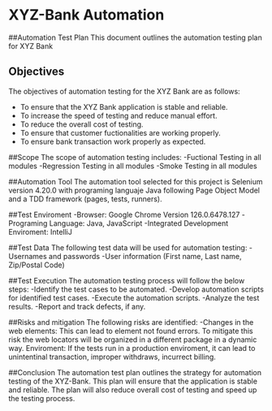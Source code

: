 # XYZ-Bank Automation
##Automation Test Plan
This document outlines the automation testing plan for XYZ Bank

## Objectives
The objectives of automation testing for the XYZ Bank are as follows:
- To ensure that the XYZ Bank application is stable and reliable.
- To increase the speed of testing and reduce manual effort.
- To reduce the overall cost of testing.
- To ensure that customer fuctionalities are working properly.
- To ensure bank transaction work properly as expected.

##Scope
The scope of automation testing includes:
-Fuctional Testing in all modules
-Regression Testing in all modules
-Smoke Testing in all modules

##Automation Tool
The automation tool selected for this project is Selenium version 4.20.0 with programing languaje Java following Page Object Model 
and a TDD framework (pages, tests, runners).

##Test Enviroment
-Browser: Google Chrome Version 126.0.6478.127
-Programing Language: Java, JavaScript
-Integrated Development Enviroment: IntelliJ

##Test Data
The following test data will be used for automation testing:
-Usernames and passwords
-User information (First name, Last name, Zip/Postal Code)

##Test Execution
The automation testing process will follow the below steps:
-Identify the test cases to be automated.
-Develop automation scripts for identified test cases.
-Execute the automation scripts.
-Analyze the test results.
-Report and track defects, if any.

##Risks and mitigation
The following risks are identified:
-Changes in the web elements: This can lead to element not found errors. To mitigate this risk the web locators
will be organized in a different package in a dynamic way. 
Enviroment: If the tests run in a production enviroment, it can lead to unintentinal transaction, improper withdraws, incurrect billing. 

##Conclusion 
The automation test plan outlines the strategy for automation testing of the XYZ-Bank. This plan will ensure that the application 
is stable and reliable. The plan will also reduce overall cost of testing and speed up the testing process. 
